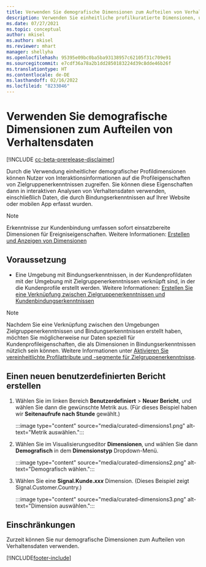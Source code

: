```yaml
---
title: Verwenden Sie demografische Dimensionen zum Aufteilen von Verhaltensdaten (kuratierte Dimensionen)
description: Verwenden Sie einheitliche profilkuratierte Dimensionen, um Zielgruppenerkenntnisse-Kundenprofileigenschaften zu ermöglichen.
ms.date: 07/27/2021
ms.topic: conceptual
author: mkisel
ms.author: mkisel
ms.reviewer: mhart
manager: shellyha
ms.openlocfilehash: 95395e09bc0ba5ba93138957c62105f31c709e91
ms.sourcegitcommit: e7cdf36a78a2b1dd2850183224d39c8dde46b26f
ms.translationtype: HT
ms.contentlocale: de-DE
ms.lasthandoff: 02/16/2022
ms.locfileid: "8233046"
---
```

# <a name="use-demographic-dimensions-for-splitting-behavioral-data"></a>Verwenden Sie demografische Dimensionen zum Aufteilen von Verhaltensdaten

[!INCLUDE [cc-beta-prerelease-disclaimer](includes/cc-beta-prerelease-disclaimer.md)]

Durch die Verwendung einheitlicher demografischer Profildimensionen können Nutzer von Interaktionsinformationen auf die Profileigenschaften von Zielgruppenerkenntnissen zugreifen. Sie können diese Eigenschaften dann in interaktiven Analysen von Verhaltensdaten verwenden, einschließlich Daten, die durch Bindungserkenntnissen auf Ihrer Website oder mobilen App erfasst wurden.

>[!NOTE]
> Erkenntnisse zur Kundenbindung umfassen sofort einsatzbereite Dimensionen für Ereigniseigenschaften. Weitere Informationen: [Erstellen und Anzeigen von Dimensionen](dimensions.md)

## <a name="prerequisite"></a>Voraussetzung

- Eine Umgebung mit Bindungserkenntnissen, in der Kundenprofildaten mit der Umgebung mit Zielgruppenerkenntnissen verknüpft sind, in der die Kundenprofile erstellt werden. Weitere Informationen: [Erstellen Sie eine Verknüpfung zwischen Zielgruppenerkenntnissen und Kundenbindungserkenntnissen](integrate-audience-insights-engagement-insights.md)

> [!NOTE]
> Nachdem Sie eine Verknüpfung zwischen den Umgebungen Zielgruppenerkenntnissen und Bindungserkenntnissen erstellt haben, möchten Sie möglicherweise nur Daten speziell für Kundenprofileigenschaften, die als Dimensionen in Bindungserkenntnissen nützlich sein können. Weitere Informationen unter [Aktivieren Sie vereinheitlichte Profilattribute und -segmente für Zielgruppenerkenntnisse](integrate-audience-insights-engagement-insights.md#enable-audience-insights-unified-profiles-attributes-and-segments).

## <a name="create-a-new-custom-report"></a>Einen neuen benutzerdefinierten Bericht erstellen

1. Wählen Sie im linken Bereich **Benutzerdefiniert** > **Neuer Bericht**, und wählen Sie dann die gewünschte Metrik aus. (Für dieses Beispiel haben wir **Seitenaufrufe nach Stunde** gewählt.)

    :::image type="content" source="media/curated-dimensions1.png" alt-text="Metrik auswählen.":::

2. Wählen Sie im Visualisierungseditor **Dimensionen**, und wählen Sie dann **Demografisch** in dem **Dimensionstyp** Dropdown-Menü.

    :::image type="content" source="media/curated-dimensions2.png" alt-text="Demografisch wählen.":::

3. Wählen Sie eine **Signal.Kunde.*xxx*** Dimension. (Dieses Beispiel zeigt Signal.Customer.Country.)

    :::image type="content" source="media/curated-dimensions3.png" alt-text="Dimension auswählen.":::
  
## <a name="limitations"></a>Einschränkungen

Zurzeit können Sie nur demografische Dimensionen zum Aufteilen von Verhaltensdaten verwenden.


[!INCLUDE[footer-include](../includes/footer-banner.md)]
